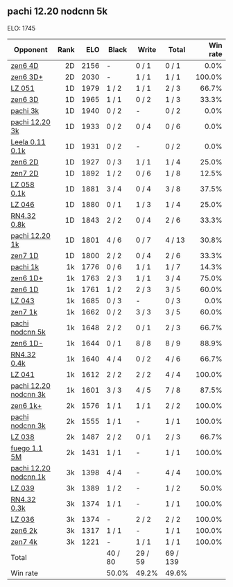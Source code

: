 ## pachi 12.20 nodcnn 5k ##

ELO: 1745

Opponent | Rank | ELO | Black | Write | Total | Win rate
---------|-----:|----:|-------|-------|-------|-------:
[zen6 4D](zen6%204D.md) | 2D | 2156 | - | 0 / 1 | 0 / 1 | 0.0%
[zen6 3D+](zen6%203D+.md) | 2D | 2030 | - | 1 / 1 | 1 / 1 | 100.0%
[LZ 051](LZ%20051.md) | 1D | 1979 | 1 / 2 | 1 / 1 | 2 / 3 | 66.7%
[zen6 3D](zen6%203D.md) | 1D | 1965 | 1 / 1 | 0 / 2 | 1 / 3 | 33.3%
[pachi 3k](pachi%203k.md) | 1D | 1940 | 0 / 2 | - | 0 / 2 | 0.0%
[pachi 12.20 3k](pachi%2012.20%203k.md) | 1D | 1933 | 0 / 2 | 0 / 4 | 0 / 6 | 0.0%
[Leela 0.11 0.1k](Leela%200.11%200.1k.md) | 1D | 1931 | 0 / 2 | - | 0 / 2 | 0.0%
[zen6 2D](zen6%202D.md) | 1D | 1927 | 0 / 3 | 1 / 1 | 1 / 4 | 25.0%
[zen7 2D](zen7%202D.md) | 1D | 1892 | 1 / 2 | 0 / 6 | 1 / 8 | 12.5%
[LZ 058 0.1k](LZ%20058%200.1k.md) | 1D | 1881 | 3 / 4 | 0 / 4 | 3 / 8 | 37.5%
[LZ 046](LZ%20046.md) | 1D | 1880 | 0 / 1 | 1 / 3 | 1 / 4 | 25.0%
[RN4.32 0.8k](RN4.32%200.8k.md) | 1D | 1843 | 2 / 2 | 0 / 4 | 2 / 6 | 33.3%
[pachi 12.20 1k](pachi%2012.20%201k.md) | 1D | 1801 | 4 / 6 | 0 / 7 | 4 / 13 | 30.8%
[zen7 1D](zen7%201D.md) | 1D | 1800 | 2 / 2 | 0 / 4 | 2 / 6 | 33.3%
[pachi 1k](pachi%201k.md) | 1k | 1776 | 0 / 6 | 1 / 1 | 1 / 7 | 14.3%
[zen6 1D+](zen6%201D+.md) | 1k | 1763 | 2 / 3 | 1 / 1 | 3 / 4 | 75.0%
[zen6 1D](zen6%201D.md) | 1k | 1761 | 1 / 2 | 2 / 3 | 3 / 5 | 60.0%
[LZ 043](LZ%20043.md) | 1k | 1685 | 0 / 3 | - | 0 / 3 | 0.0%
[zen7 1k](zen7%201k.md) | 1k | 1662 | 0 / 2 | 3 / 3 | 3 / 5 | 60.0%
[pachi nodcnn 5k](pachi%20nodcnn%205k.md) | 1k | 1648 | 2 / 2 | 0 / 1 | 2 / 3 | 66.7%
[zen6 1D-](zen6%201D-.md) | 1k | 1644 | 0 / 1 | 8 / 8 | 8 / 9 | 88.9%
[RN4.32 0.4k](RN4.32%200.4k.md) | 1k | 1640 | 4 / 4 | 0 / 2 | 4 / 6 | 66.7%
[LZ 041](LZ%20041.md) | 1k | 1612 | 2 / 2 | 2 / 2 | 4 / 4 | 100.0%
[pachi 12.20 nodcnn 3k](pachi%2012.20%20nodcnn%203k.md) | 1k | 1601 | 3 / 3 | 4 / 5 | 7 / 8 | 87.5%
[zen6 1k+](zen6%201k+.md) | 2k | 1576 | 1 / 1 | 1 / 1 | 2 / 2 | 100.0%
[pachi nodcnn 3k](pachi%20nodcnn%203k.md) | 2k | 1555 | 1 / 1 | - | 1 / 1 | 100.0%
[LZ 038](LZ%20038.md) | 2k | 1487 | 2 / 2 | 0 / 1 | 2 / 3 | 66.7%
[fuego 1.1 5M](fuego%201.1%205M.md) | 2k | 1431 | 1 / 1 | - | 1 / 1 | 100.0%
[pachi 12.20 nodcnn 1k](pachi%2012.20%20nodcnn%201k.md) | 3k | 1398 | 4 / 4 | - | 4 / 4 | 100.0%
[LZ 039](LZ%20039.md) | 3k | 1389 | 1 / 2 | - | 1 / 2 | 50.0%
[RN4.32 0.3k](RN4.32%200.3k.md) | 3k | 1374 | 1 / 1 | - | 1 / 1 | 100.0%
[LZ 036](LZ%20036.md) | 3k | 1374 | - | 2 / 2 | 2 / 2 | 100.0%
[zen6 2k](zen6%202k.md) | 3k | 1317 | 1 / 1 | - | 1 / 1 | 100.0%
[zen7 4k](zen7%204k.md) | 3k | 1221 | - | 1 / 1 | 1 / 1 | 100.0%
Total | | | 40 / 80 | 29 / 59 | 69 / 139 | 
Win rate| | | 50.0% | 49.2% | 49.6% | 
